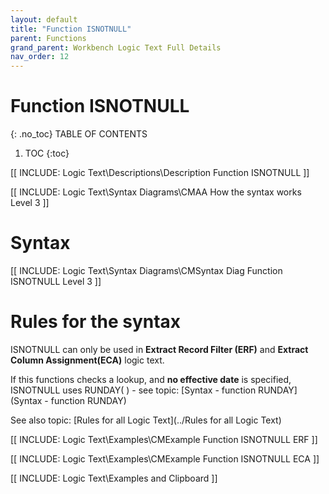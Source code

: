 ```yaml
---
layout: default
title: "Function ISNOTNULL"
parent: Functions
grand_parent: Workbench Logic Text Full Details
nav_order: 12
---
```

# Function ISNOTNULL
{: .no_toc}
TABLE OF CONTENTS 
1. TOC
{:toc}  

[[ INCLUDE: Logic Text\Descriptions\Description Function ISNOTNULL ]]

[[ INCLUDE: Logic Text\Syntax Diagrams\CMAA How the syntax works Level 3 ]]

# Syntax 

[[ INCLUDE: Logic Text\Syntax Diagrams\CMSyntax Diag Function ISNOTNULL Level 3 ]]

# Rules for the syntax 

ISNOTNULL can only be used in **Extract Record Filter (ERF)** and **Extract Column Assignment(ECA)** logic text.

If this functions checks a lookup, and **no effective date** is specified, ISNOTNULL uses RUNDAY\( \) - see topic: [Syntax - function RUNDAY](Syntax - function RUNDAY)

See also topic: [Rules for all Logic Text](../Rules for all Logic Text) 

[[ INCLUDE: Logic Text\Examples\CMExample Function ISNOTNULL ERF ]]

[[ INCLUDE: Logic Text\Examples\CMExample Function ISNOTNULL ECA ]]

[[ INCLUDE: Logic Text\Examples and Clipboard ]]

